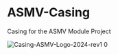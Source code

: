 # ASMV-Casing
Casing for the ASMV Module Project

![Casing-ASMV-Logo-2024-rev1 0](https://github.com/ASMV-Module-Project/ASMV-Casing/assets/24481026/c870f8f1-f87b-4253-adf0-b8995740d8fc)
